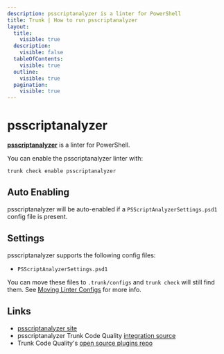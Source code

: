 ```yaml
---
description: psscriptanalyzer is a linter for PowerShell
title: Trunk | How to run psscriptanalyzer
layout:
  title:
    visible: true
  description:
    visible: false
  tableOfContents:
    visible: true
  outline:
    visible: true
  pagination:
    visible: true
---
```


# psscriptanalyzer

[**psscriptanalyzer**](https://github.com/PowerShell/PSScriptAnalyzer) is a linter for PowerShell.

You can enable the psscriptanalyzer linter with:

```shell
trunk check enable psscriptanalyzer
```

## Auto Enabling

psscriptanalyzer will be auto-enabled if a `PSScriptAnalyzerSettings.psd1` config file is present.

## Settings

psscriptanalyzer supports the following config files:
* `PSScriptAnalyzerSettings.psd1`

You can move these files to `.trunk/configs` and `trunk check` will still find them. See [Moving Linter Configs](..#moving-linter-configs) for more info.




## Links

- [psscriptanalyzer site](https://github.com/PowerShell/PSScriptAnalyzer)
- psscriptanalyzer Trunk Code Quality [integration source](https://github.com/trunk-io/plugins/tree/main/linters/psscriptanalyzer)
- Trunk Code Quality's [open source plugins repo](https://github.com/trunk-io/plugins/tree/main)
